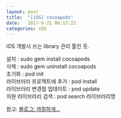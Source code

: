 ```yaml
---
layout: post
title:  "[iOS] cocoapods"
date:   2017-6-21 00:13:22
categories: iOS
---
```


iOS 개발시 쓰는 library 관리 툴인 듯.

설치 : sudo gem install cocoapods  
삭제 : sudo gem uninstall cocoapods  
초기화 : pod init  
라이브러리 프로젝트에 추가 : pod install  
라이브러리 변경점 업데이트 : pod update  
지원 라이브러리 검색 : pod search 라이브러리명  

참고: [블로그: 까칠하게...](http://comxp.tistory.com/333)

